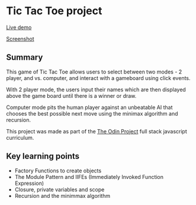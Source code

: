 # Tic Tac Toe project

[Live demo](https://barrymoonshine.github.io/tic-tac-toe/)

[Screenshot](https://raw.githubusercontent.com/Barrymoonshine/tic-tac-toe/main/images/tic-tac-toe-screenshot.png)

## Summary

This game of Tic Tac Toe allows users to select between two modes - 2 player, and vs. computer, and interact with a gameboard using click events. 

With 2 player mode, the users input their names which are then displayed above the game board until there is a winner or draw.

Computer mode pits the human player against an unbeatable AI that chooses the best possible next move using the minimax algorithm and recursion. 

This project was made as part of the [The Odin Project](https://www.theodinproject.com/) full stack javascript curriculum.

## Key learning points

- Factory Functions to create objects
- The Module Pattern and IIFEs (Immediately Invoked Function Expression)
- Closure, private variables and scope
- Recursion and the minimmax algorithm
